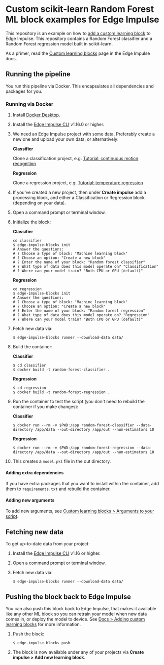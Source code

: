 # Custom scikit-learn Random Forest ML block examples for Edge Impulse

This repository is an example on how to [add a custom learning block](https://docs.edgeimpulse.com/docs/edge-impulse-studio/learning-blocks/adding-custom-learning-blocks) to Edge Impulse. This repository contains a Random Forest classifier and a Random Forest regression model built in scikit-learn.

As a primer, read the [Custom learning blocks](https://docs.edgeimpulse.com/docs/edge-impulse-studio/learning-blocks/adding-custom-learning-blocks) page in the Edge Impulse docs.

## Running the pipeline

You run this pipeline via Docker. This encapsulates all dependencies and packages for you.

### Running via Docker

1. Install [Docker Desktop](https://www.docker.com/products/docker-desktop/).
2. Install the [Edge Impulse CLI](https://docs.edgeimpulse.com/docs/edge-impulse-cli/cli-installation) v1.16.0 or higher.
3. We need an Edge Impulse project with some data. Preferably create a new one and upload your own data, or alternatively:

    **Classifier**

    Clone a classification project, e.g. [Tutorial: continuous motion recognition](https://studio.edgeimpulse.com/public/14299/latest)

    **Regression**

    Clone a regression project, e.g. [Tutorial: temperature regression](https://studio.edgeimpulse.com/public/17972/latest)

4. If you've created a new project, then under **Create impulse** add a processing block, and either a Classification or Regression block (depending on your data).
5. Open a command prompt or terminal window.
6. Initialize the block:

    **Classifier**

    ```
    cd classifier
    $ edge-impulse-blocks init
    # Answer the questions:
    # ? Choose a type of block: "Machine learning block"
    # ? Choose an option: "Create a new block"
    # ? Enter the name of your block: "Random forest classifier"
    # ? What type of data does this model operate on? "Classification"
    # ? Where can your model train? "Both CPU or GPU (default)"
    ```

    **Regression**

    ```
    cd regression
    $ edge-impulse-blocks init
    # Answer the questions:
    # ? Choose a type of block: "Machine learning block"
    # ? Choose an option: "Create a new block"
    # ? Enter the name of your block: "Random forest regression"
    # ? What type of data does this model operate on? "Regression"
    # ? Where can your model train? "Both CPU or GPU (default)"
    ```


7. Fetch new data via:

    ```
    $ edge-impulse-blocks runner --download-data data/
    ```

8. Build the container:

    **Classifier**

    ```
    $ cd classifier
    $ docker build -t random-forest-classifier .
    ```

    **Regression**

    ```
    $ cd regression
    $ docker build -t random-forest-regression .
    ```

9. Run the container to test the script (you don't need to rebuild the container if you make changes):

    **Classifier**

    ```
    $ docker run --rm -v $PWD:/app random-forest-classifier --data-directory /app/data --out-directory /app/out --num-estimators 10
    ```

    **Regression**

    ```
    $ docker run --rm -v $PWD:/app random-forest-regression --data-directory /app/data --out-directory /app/out --num-estimators 10
    ```

10. This creates a `model.pkl` file in the out directory.

#### Adding extra dependencies

If you have extra packages that you want to install within the container, add them to `requirements.txt` and rebuild the container.

#### Adding new arguments

To add new arguments, see [Custom learning blocks > Arguments to your script](https://docs.edgeimpulse.com/docs/edge-impulse-studio/learning-blocks/adding-custom-learning-blocks#arguments-to-your-script).

## Fetching new data

To get up-to-date data from your project:

1. Install the [Edge Impulse CLI](https://docs.edgeimpulse.com/docs/edge-impulse-cli/cli-installation) v1.16 or higher.
2. Open a command prompt or terminal window.
3. Fetch new data via:

    ```
    $ edge-impulse-blocks runner --download-data data/
    ```

## Pushing the block back to Edge Impulse

You can also push this block back to Edge Impulse, that makes it available like any other ML block so you can retrain your model when new data comes in, or deploy the model to device. See [Docs > Adding custom learning blocks](https://docs.edgeimpulse.com/docs/edge-impulse-studio/organizations/adding-custom-transfer-learning-models) for more information.

1. Push the block:

    ```
    $ edge-impulse-blocks push
    ```

2. The block is now available under any of your projects via **Create impulse > Add new learning block**.
